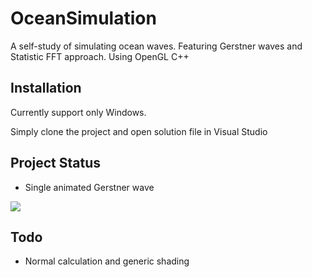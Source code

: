 # OceanSimulation
A self-study of simulating ocean waves. Featuring Gerstner waves and Statistic FFT approach. Using OpenGL C++

## Installation
Currently support only Windows.

Simply clone the project and open solution file in Visual Studio

## Project Status
- Single animated Gerstner wave

![](https://drive.google.com/uc?export=view&id=0B8ZrSC4wBsYaQngtSWJNUG5GUjA)

## Todo
- Normal calculation and generic shading